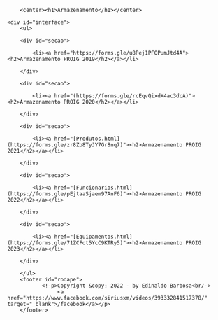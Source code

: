 <html lang="pt-br">

<head>
    <title>Armazenamento Proig</title>
    <link rel="stylesheet" href="style.css"/>
    <meta charset="UTF-8">
    <meta name="viewport" content="width=device-width, initial-scale=1.0">
       
</head>

<body>
    
        <center><h1>Armazenamento</h1></center>

    <div id="interface">    
        <ul>
        
        <div id="secao">

            <li><a href="https://forms.gle/u8Pej1PFQPumJtd4A"><h2>Armazenamento PROIG 2019</h2></a></li>
                                               
        </div>

        <div id="secao">
        
            <li><a href="(https://forms.gle/rcEqvQixdX4ac3dcA)"><h2>Armazenamento PROIG 2020</h2></a></li>
        
        </div>
    
        <div id="secao">
            
            <li><a href="[Produtos.html](https://forms.gle/zr8Zp8TyJY7Gr8nq7)"><h2>Armazenamento PROIG 2021</h2></a></li>
        
        </div>

        <div id="secao">
            
            <li><a href="[Funcionarios.html](https://forms.gle/pEjtaaSjaem97AnF6)"><h2>Armazenamento PROIG 2022</h2></a></li>
        
        </div>

        <div id="secao">
            
            <li><a href="[Equipamentos.html](https://forms.gle/71ZCFot5YcC9KTRy5)"><h2>Armazenamento PROIG 2023</h2></a></li>
        
        </div>

        </ul>
        <footer id="rodape">
               <!-p>Copyright &copy; 2022 - by Edinaldo Barbosa<br/->
                    <a href="https://www.facebook.com/siriusxm/videos/393332841517378/" target="_blank">/facebook</a></p>
        </footer>    
</div>
</body>
</html>
